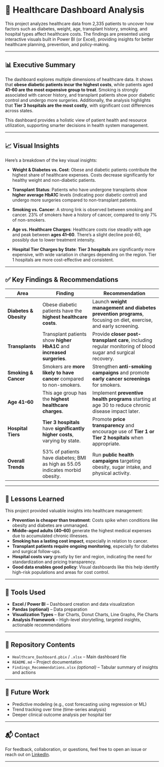 # 🏥 Healthcare Dashboard Analysis

This project analyzes healthcare data from 2,335 patients to uncover how factors such as diabetes, weight, age, transplant history, smoking, and hospital types affect healthcare costs. The findings are presented using interactive visuals built in Power BI (or Excel), providing insights for better healthcare planning, prevention, and policy-making.

---

## 📊 Executive Summary

The dashboard explores multiple dimensions of healthcare data. It shows that **obese diabetic patients incur the highest costs**, while patients aged **41–60 are the most expensive group to treat**. Smoking is strongly associated with cancer history, and transplant patients show poor diabetic control and undergo more surgeries. Additionally, the analysis highlights that **Tier 3 hospitals are the most costly**, with significant cost differences across states.

This dashboard provides a holistic view of patient health and resource utilization, supporting smarter decisions in health system management.

---

## 📈 Visual Insights

Here’s a breakdown of the key visual insights:

- **Weight & Diabetes vs. Cost**: Obese and diabetic patients contribute the highest share of healthcare expenses. Costs decrease significantly for healthy weight and non-diabetic patients.
  
- **Transplant Status**: Patients who have undergone transplants show **higher average HbA1C** levels (indicating poor diabetic control) and undergo more surgeries compared to non-transplant patients.

- **Smoking vs. Cancer**: A strong link is observed between smoking and cancer. 23% of smokers have a history of cancer, compared to only 7% of non-smokers.

- **Age vs. Healthcare Charges**: Healthcare costs rise steadily with age and peak between **ages 41–60**. There’s a slight decline post-60, possibly due to lower treatment intensity.

- **Hospital Tier Charges by State**: **Tier 3 hospitals** are significantly more expensive, with wide variation in charges depending on the region. Tier 1 hospitals are more cost-effective and consistent.

---

## ✅ Key Findings & Recommendations

| **Area**              | **Finding**                                                                 | **Recommendation**                                                                                  |
|-----------------------|------------------------------------------------------------------------------|------------------------------------------------------------------------------------------------------|
| **Diabetes & Obesity**| Obese diabetic patients have the **highest healthcare costs**.              | Launch **weight management and diabetes prevention programs**, focusing on diet, exercise, and early screening. |
| **Transplants**       | Transplant patients show **higher HbA1C** and **increased surgeries**.       | Provide **closer post-transplant care**, including regular monitoring of blood sugar and surgical recovery. |
| **Smoking & Cancer**  | Smokers are **more likely to have cancer** compared to non-smokers.          | Strengthen **anti-smoking campaigns** and promote **early cancer screenings** for smokers.          |
| **Age 41–60**         | This age group has the **highest healthcare charges**.                       | Implement **preventive health programs** starting at age 30 to reduce chronic disease impact later. |
| **Hospital Tiers**    | **Tier 3 hospitals** have **significantly higher costs**, varying by state.  | Promote **price transparency** and encourage use of **Tier 1 or Tier 2 hospitals** when appropriate. |
| **Overall Trends**    | 53% of patients have diabetes; BMI as high as 55.05 indicates morbid obesity. | Run **public health campaigns** targeting obesity, sugar intake, and physical activity.              |

---

## 📘 Lessons Learned

This project provided valuable insights into healthcare management:

- **Prevention is cheaper than treatment**: Costs spike when conditions like obesity and diabetes are unmanaged.
- **Middle-aged adults (40–60)** generate the highest medical expenses due to accumulated chronic illnesses.
- **Smoking has a lasting cost impact**, especially in relation to cancer.
- **Transplant patients require ongoing monitoring**, especially for diabetes and surgical follow-ups.
- **Hospital costs vary** greatly by tier and region, indicating the need for standardization and pricing transparency.
- **Good data enables good policy**: Visual dashboards like this help identify high-risk populations and areas for cost control.

---

## 🧰 Tools Used

- **Excel / Power BI** – Dashboard creation and data visualization  
- **Pandas (optional)** – Data preparation  
- **Visualization Types** – Bar Charts, Donut Charts, Line Graphs, Pie Charts  
- **Analysis Framework** – High-level storytelling, targeted insights, actionable recommendations

---

## 📁 Repository Contents

- `Healthcare_Dashboard.pbix` / `.xlsx` – Main dashboard file  
- `README.md` – Project documentation  
- `Findings_Recommendations.xlsx` *(optional)* – Tabular summary of insights and actions  

---

## 🔄 Future Work

- Predictive modeling (e.g., cost forecasting using regression or ML)
- Trend tracking over time (time-series analysis)
- Deeper clinical outcome analysis per hospital tier

---

## 📬 Contact

For feedback, collaboration, or questions, feel free to open an issue or reach out on [LinkedIn](https://www.linkedin.com).

---

